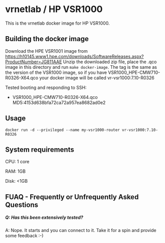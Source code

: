 vrnetlab / HP VSR1000
=====================
This is the vrnetlab docker image for HP VSR1000.

Building the docker image
-------------------------
Download the HPE VSR1001 image from 
https://h10145.www1.hpe.com/downloads/SoftwareReleases.aspx?ProductNumber=JG811AAE
Unzip the downloaded zip file, place the .qco image in this directory and run
`make docker-image`. The tag is the same as the version of the VSR1000 image,
so if you have VSR1000_HPE-CMW710-R0326-X64.qco your docker image will be
called vr-vsr1000:7.10-R0326

Tested booting and responding to SSH:
 * VSR1000_HPE-CMW710-R0326-X64.qco   MD5:4153d638bfa72ca72a957ea8682ad0e2

Usage
-----
```
docker run -d --privileged --name my-vsr1000-router vr-vsr1000:7.10-R0326
```

System requirements
-------------------
CPU: 1 core

RAM: 1GB

Disk: <1GB

FUAQ - Frequently or Unfrequently Asked Questions
-------------------------------------------------
##### Q: Has this been extensively tested?
A: Nope. It starts and you can connect to it. Take it for a spin and provide some feedback :-)
